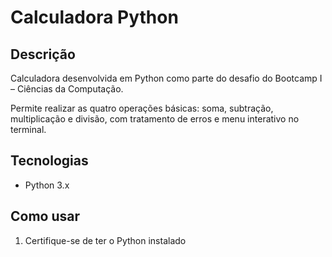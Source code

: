# Calculadora Python

## Descrição
Calculadora desenvolvida em Python como parte do desafio do Bootcamp I – Ciências da Computação.

Permite realizar as quatro operações básicas: soma, subtração, multiplicação e divisão, com tratamento de erros e menu interativo no terminal.

## Tecnologias
- Python 3.x

## Como usar

1. Certifique-se de ter o Python instalado

